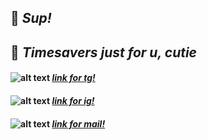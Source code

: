 ## 👋 _Sup!_ 

## 📑 _Timesavers just for u, cutie_
#### ![alt text](https://ddo0fzhfvians.cloudfront.net/uploads/icons/png/1766858341556105723-20.png) [*link for tg!*](https://t.me/mrrlanie)
#### ![alt text](https://ddo0fzhfvians.cloudfront.net/uploads/icons/png/8928713601566470606-20.png) [*link for ig!*](https://www.instagram.com/mrrlanie/)
#### ![alt text](https://ddo0fzhfvians.cloudfront.net/uploads/icons/png/14887640061543238901-20.png) [*link for mail!*](mailto:mrr.wrk@gmail.com)
